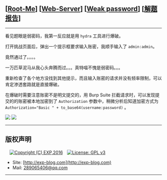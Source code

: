 ## [[Root-Me](https://www.root-me.org/)] [[Web-Server](https://www.root-me.org/en/Challenges/Web-Server/)] [[Weak password](https://www.root-me.org/en/Challenges/Web-Server/Weak-password)] [[解题报告](https://exp-blog.com/safe/ctf/rootme/web-server/weak-password/)]

------

看见题眼是弱密码，我第一反应就是用 `hydra` 工具进行爆破。

打开挑战页面后，弹出一个提示框要求输入账密，我顺手输入了 `admin:admin`。

竟然通过了。。。。

一万匹草泥马从我心头奔腾而过。。。真特喵不愧是弱密码。。。

重新检查了各个地方没找到其他提示，而且输入账密的请求并没有频率限制，可以肯定渗透套路就是直接爆破。

在爆破时需要注意账密不是明文提交的，用 Burp Suite 拦截请求时，可以发现提交的的账密被本地加密到了 `Authorization` 参数中，稍微分析后知道加密方式为 `Authorization="Basic " + to_base64(username:password)` 。

![](https://github.com/lyy289065406/CTF-Solving-Reports/blob/master/rootme/Web-Server/%5B04%5D%20%5B10P%5D%20Weak%20password/imgs/01.png)
![](https://github.com/lyy289065406/CTF-Solving-Reports/blob/master/rootme/Web-Server/%5B04%5D%20%5B10P%5D%20Weak%20password/imgs/02.png)

------

## 版权声明

　[![Copyright (C) EXP,2016](https://img.shields.io/badge/Copyright%20(C)-EXP%202016-blue.svg)](http://exp-blog.com)　[![License: GPL v3](https://img.shields.io/badge/License-GPL%20v3-blue.svg)](https://www.gnu.org/licenses/gpl-3.0)
  

- Site: [http://exp-blog.com](http://exp-blog.com) 
- Mail: <a href="mailto:289065406@qq.com?subject=[EXP's Github]%20Your%20Question%20（请写下您的疑问）&amp;body=What%20can%20I%20help%20you?%20（需要我提供什么帮助吗？）">289065406@qq.com</a>


------

